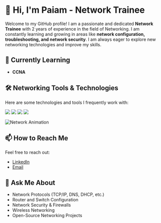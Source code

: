 # 👋 Hi, I'm Paiam - Network Trainee

Welcome to my GitHub profile! I am a passionate and dedicated **Network Trainee** with 2 years of experience in the field of Networking. I am constantly learning and growing in areas like **network configuration, troubleshooting, and network security**. I am always eager to explore new networking technologies and improve my skills.

## 🌱 Currently Learning

- **CCNA**


## 🛠️ Networking Tools & Technologies

Here are some technologies and tools I frequently work with:

<div>
  <img src="https://img.shields.io/badge/Cisco-1E1E1E?style=flat&logo=cisco&logoColor=white" />
  <img src="https://img.shields.io/badge/Linux-FCC624?style=flat&logo=linux&logoColor=black" />
  <img src="https://img.shields.io/badge/VPN-2C3E50?style=flat&logo=vpn&logoColor=white" />
  <img src="https://img.shields.io/badge/Network_Configuration-F38DB6?style=flat&logo=network&logoColor=white" />
</div>

![Network Animation](https://media.giphy.com/media/jUwpNzg9IcyrK/giphy.gif)

## 📫 How to Reach Me

Feel free to reach out:

- [LinkedIn](https://www.linkedin.com/in/payam-esmaeili/)
- [Email](mailto:payamesmaeili2005@gmail.com)

## 💬 Ask Me About

- Network Protocols (TCP/IP, DNS, DHCP, etc.)
- Router and Switch Configuration
- Network Security & Firewalls
- Wireless Networking
- Open-Source Networking Projects

<!--
**yourusername/yourusername** is a special repository you can use to showcase your personal README. To learn more about it, visit https://docs.github.com/en/github/setting-up-and-managing-your-github-profile/setting-up-your-projects-readme
-->
